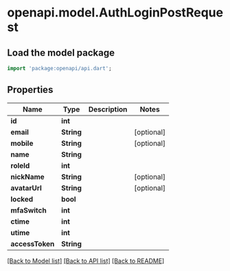# openapi.model.AuthLoginPostRequest

## Load the model package
```dart
import 'package:openapi/api.dart';
```

## Properties
Name | Type | Description | Notes
------------ | ------------- | ------------- | -------------
**id** | **int** |  | 
**email** | **String** |  | [optional] 
**mobile** | **String** |  | [optional] 
**name** | **String** |  | 
**roleId** | **int** |  | 
**nickName** | **String** |  | [optional] 
**avatarUrl** | **String** |  | [optional] 
**locked** | **bool** |  | 
**mfaSwitch** | **int** |  | 
**ctime** | **int** |  | 
**utime** | **int** |  | 
**accessToken** | **String** |  | 

[[Back to Model list]](../README.md#documentation-for-models) [[Back to API list]](../README.md#documentation-for-api-endpoints) [[Back to README]](../README.md)


